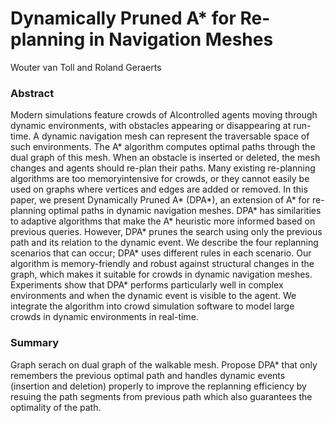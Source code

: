 # Dynamically Pruned A* for Re-planning in Navigation Meshes
Wouter van Toll and Roland Geraerts

### Abstract 
Modern simulations feature crowds of AIcontrolled
agents moving through dynamic environments, with
obstacles appearing or disappearing at run-time. A dynamic
navigation mesh can represent the traversable space of such environments.
The A* algorithm computes optimal paths through
the dual graph of this mesh. When an obstacle is inserted
or deleted, the mesh changes and agents should re-plan their
paths. Many existing re-planning algorithms are too memoryintensive
for crowds, or they cannot easily be used on graphs
where vertices and edges are added or removed.
In this paper, we present Dynamically Pruned A* (DPA*), an
extension of A* for re-planning optimal paths in dynamic navigation
meshes. DPA* has similarities to adaptive algorithms that
make the A* heuristic more informed based on previous queries.
However, DPA* prunes the search using only the previous path
and its relation to the dynamic event. We describe the four replanning
scenarios that can occur; DPA* uses different rules
in each scenario. Our algorithm is memory-friendly and robust
against structural changes in the graph, which makes it suitable
for crowds in dynamic navigation meshes. Experiments show
that DPA* performs particularly well in complex environments
and when the dynamic event is visible to the agent. We integrate
the algorithm into crowd simulation software to model large
crowds in dynamic environments in real-time.

### Summary
Graph serach on dual graph of the walkable mesh. Propose DPA* that only remembers the previous optimal path and handles dynamic events (insertion and deletion) properly to improve the replanning efficiency by resuing the path segments from previous path which also guarantees the optimality of the path.
